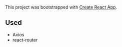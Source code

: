 This project was bootstrapped with [Create React App](https://github.com/facebookincubator/create-react-app).

## Used

- Axios
- react-router